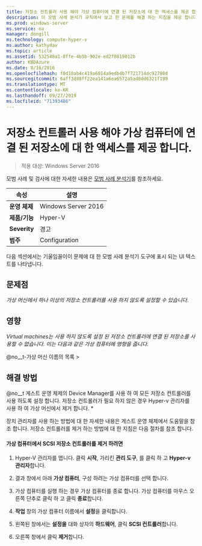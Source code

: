 ```yaml
---
title: 저장소 컨트롤러 사용 해야 가상 컴퓨터에 연결 된 저장소에 대 한 액세스를 제공 합니다.
description: 이 모범 사례 분석기 규칙에서 보고 한 문제를 해결 하는 지침을 제공 합니다.
ms.prod: windows-server
ms.service: na
manager: dongill
ms.technology: compute-hyper-v
ms.author: kathydav
ms.topic: article
ms.assetid: 532548a1-8ffe-4b5b-902e-ed2f0819012b
author: KBDAzure
ms.date: 8/16/2016
ms.openlocfilehash: f0d10ab4c419a6014a9edb4b7f721714dc92798d
ms.sourcegitcommit: 6aff3d88ff22ea141a6ea6572a5ad8dd6321f199
ms.translationtype: MT
ms.contentlocale: ko-KR
ms.lasthandoff: 09/27/2019
ms.locfileid: "71393486"
---
```

# <a name="storage-controllers-should-be-enabled-in-virtual-machines-to-provide-access-to-attached-storage"></a>저장소 컨트롤러 사용 해야 가상 컴퓨터에 연결 된 저장소에 대 한 액세스를 제공 합니다.

>적용 대상: Windows Server 2016

모범 사례 및 검사에 대한 자세한 내용은 [모범 사례 분석기](https://go.microsoft.com/fwlink/?LinkId=122786)를 참조하세요.  
  
|속성|설명|  
|-|-|  
|**운영 체제**|Windows Server 2016|  
|**제품/기능**|Hyper-V|  
|**Severity**|경고|  
|**범주**|Configuration|  

다음 섹션에서는 기울임꼴이이 문제에 대 한 모범 사례 분석기 도구에 표시 되는 UI 텍스트를 나타냅니다.

## <a name="issue"></a>문제점  
  
*가상 머신에서 하나 이상의 저장소 컨트롤러를 사용 하지 않도록 설정할 수 있습니다.*  
  
## <a name="impact"></a>영향  
  
*Virtual machines는 사용 하지 않도록 설정 된 저장소 컨트롤러에 연결 된 저장소를 사용할 수 없습니다. 이는 다음과 같은 가상 컴퓨터에 영향을 줍니다.*  
  
@no__t-가상 머신 이름의 목록 >  
  
## <a name="resolution"></a>해결 방법  
  
@no__t 게스트 운영 체제의 Device Manager를 사용 하 여 모든 저장소 컨트롤러를 사용 하도록 설정 합니다. 저장소 컨트롤러가 필요 하지 않은 경우 Hyper-v 관리자를 사용 하 여 가상 머신에서 제거 합니다. *  
  
장치 관리자를 사용 하는 방법에 대 한 자세한 내용은 게스트 운영 체제에서 도움말을 참조 합니다. 저장소 컨트롤러를 제거 하는 방법에 대 한 지침은 다음 절차를 참조 합니다.  
  
#### <a name="to-remove-a-scsi-storage-controller-from-the-virtual-machine"></a>가상 컴퓨터에서 SCSI 저장소 컨트롤러를 제거 하려면  
  
1.  Hyper-V 관리자를 엽니다. 클릭 **시작**, 가리킨 **관리 도구**, 를 클릭 하 고 **Hyper-v 관리자**합니다.  
  
2.  결과 창에서 아래 **가상 컴퓨터**, 구성 하려는 가상 컴퓨터를 선택 합니다.  
  
3.  가상 컴퓨터를 실행 하는 경우 가상 컴퓨터를 종료 합니다. 가상 컴퓨터를 마우스 오른쪽 단추로 클릭 하 고 클릭 **종료**합니다.  
  
4.  **작업** 창의 가상 컴퓨터 이름에서 **설정**을 클릭합니다.  
  
5.  왼쪽된 창에서는 **설정을** 대화 상자의 **하드웨어**, 클릭 **SCSI 컨트롤러**합니다.  
  
6.  오른쪽 창에서 클릭 **제거**합니다.  
  


